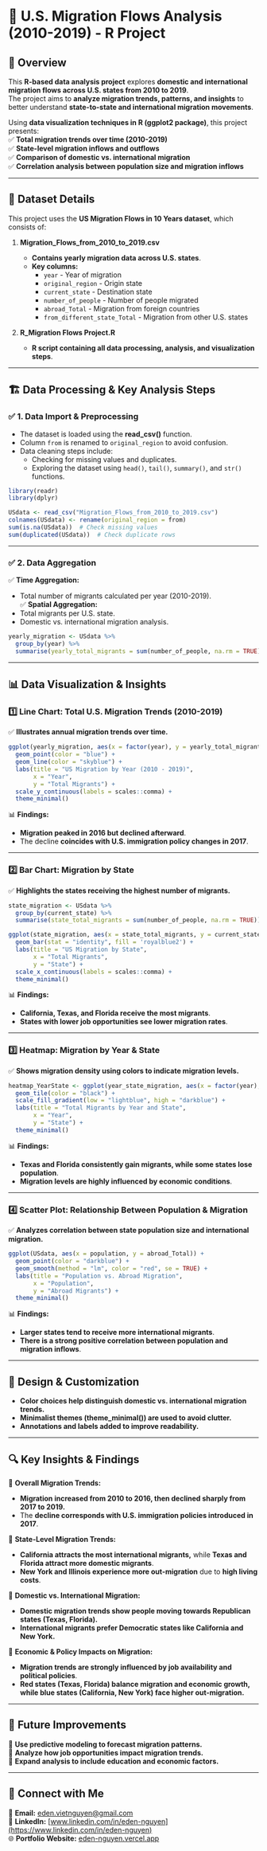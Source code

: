 # 🏡 U.S. Migration Flows Analysis (2010-2019) - R Project  

## 📌 Overview  
This **R-based data analysis project** explores **domestic and international migration flows across U.S. states from 2010 to 2019**.  
The project aims to **analyze migration trends, patterns, and insights** to better understand **state-to-state and international migration movements**.  

Using **data visualization techniques in R (ggplot2 package)**, this project presents:  
✅ **Total migration trends over time (2010-2019)**  
✅ **State-level migration inflows and outflows**  
✅ **Comparison of domestic vs. international migration**  
✅ **Correlation analysis between population size and migration inflows**  

---

## 📂 Dataset Details  
This project uses the **US Migration Flows in 10 Years dataset**, which consists of:  

1. **Migration_Flows_from_2010_to_2019.csv**  
   - **Contains yearly migration data across U.S. states**.  
   - **Key columns:**  
     - `year` - Year of migration  
     - `original_region` - Origin state  
     - `current_state` - Destination state  
     - `number_of_people` - Number of people migrated  
     - `abroad_Total` - Migration from foreign countries  
     - `from_different_state_Total` - Migration from other U.S. states  

2. **R_Migration Flows Project.R**  
   - **R script containing all data processing, analysis, and visualization steps**.  

---

## 🏗️ Data Processing & Key Analysis Steps  

### ✅ **1. Data Import & Preprocessing**  
- The dataset is loaded using the **read_csv()** function.  
- Column `from` is renamed to `original_region` to avoid confusion.  
- Data cleaning steps include:
  - Checking for missing values and duplicates.
  - Exploring the dataset using `head()`, `tail()`, `summary()`, and `str()` functions.  

```r
library(readr)
library(dplyr)

USdata <- read_csv("Migration_Flows_from_2010_to_2019.csv")
colnames(USdata) <- rename(original_region = from)
sum(is.na(USdata))  # Check missing values
sum(duplicated(USdata))  # Check duplicate rows
```

---

### ✅ **2. Data Aggregation**  
✅ **Time Aggregation:**  
- Total number of migrants calculated per year (2010-2019).  
✅ **Spatial Aggregation:**  
- Total migrants per U.S. state.  
- Domestic vs. international migration analysis.  

```r
yearly_migration <- USdata %>%
  group_by(year) %>% 
  summarise(yearly_total_migrants = sum(number_of_people, na.rm = TRUE))
```

---

## 📊 Data Visualization & Insights  

### 1️⃣ **Line Chart: Total U.S. Migration Trends (2010-2019)**  
✅ **Illustrates annual migration trends over time.**  

```r
ggplot(yearly_migration, aes(x = factor(year), y = yearly_total_migrants, group = 1)) +
  geom_point(color = "blue") + 
  geom_line(color = "skyblue") +
  labs(title = "US Migration by Year (2010 - 2019)",
       x = "Year",
       y = "Total Migrants") +
  scale_y_continuous(labels = scales::comma) +
  theme_minimal()
```

📊 **Findings:**  
- **Migration peaked in 2016 but declined afterward**.  
- The decline **coincides with U.S. immigration policy changes in 2017**.  

---

### 2️⃣ **Bar Chart: Migration by State**  
✅ **Highlights the states receiving the highest number of migrants.**  

```r
state_migration <- USdata %>%
  group_by(current_state) %>%
  summarise(state_total_migrants = sum(number_of_people, na.rm = TRUE))

ggplot(state_migration, aes(x = state_total_migrants, y = current_state)) +
  geom_bar(stat = "identity", fill = 'royalblue2') +
  labs(title = "US Migration by State",
       x = "Total Migrants",
       y = "State") +
  scale_x_continuous(labels = scales::comma) +
  theme_minimal()
```

📊 **Findings:**  
- **California, Texas, and Florida receive the most migrants**.  
- **States with lower job opportunities see lower migration rates**.  

---

### 3️⃣ **Heatmap: Migration by Year & State**  
✅ **Shows migration density using colors to indicate migration levels.**  

```r
heatmap_YearState <- ggplot(year_state_migration, aes(x = factor(year), y = current_state, fill = total_migrants)) +
  geom_tile(color = "black") +  
  scale_fill_gradient(low = "lightblue", high = "darkblue") +  
  labs(title = "Total Migrants by Year and State",
       x = "Year",
       y = "State") +
  theme_minimal()
```

📊 **Findings:**  
- **Texas and Florida consistently gain migrants, while some states lose population**.  
- **Migration levels are highly influenced by economic conditions**.  

---

### 4️⃣ **Scatter Plot: Relationship Between Population & Migration**  
✅ **Analyzes correlation between state population size and international migration.**  

```r
ggplot(USdata, aes(x = population, y = abroad_Total)) +
  geom_point(color = "darkblue") +  
  geom_smooth(method = "lm", color = "red", se = TRUE) +
  labs(title = "Population vs. Abroad Migration",
       x = "Population",
       y = "Abroad Migrants") +
  theme_minimal()
```

📊 **Findings:**  
- **Larger states tend to receive more international migrants**.  
- **There is a strong positive correlation between population and migration inflows**.  

---

## 🎨 **Design & Customization**  
- **Color choices help distinguish domestic vs. international migration trends.**  
- **Minimalist themes (theme_minimal()) are used to avoid clutter.**  
- **Annotations and labels added to improve readability.**  

---

## 🔍 **Key Insights & Findings**  

📌 **Overall Migration Trends:**  
- **Migration increased from 2010 to 2016, then declined sharply from 2017 to 2019.**  
- The **decline corresponds with U.S. immigration policies introduced in 2017**.  

📌 **State-Level Migration Trends:**  
- **California attracts the most international migrants,** while **Texas and Florida attract more domestic migrants**.  
- **New York and Illinois experience more out-migration** due to **high living costs**.  

📌 **Domestic vs. International Migration:**  
- **Domestic migration trends show people moving towards Republican states (Texas, Florida).**  
- **International migrants prefer Democratic states like California and New York.**  

📌 **Economic & Policy Impacts on Migration:**  
- **Migration trends are strongly influenced by job availability and political policies**.  
- **Red states (Texas, Florida) balance migration and economic growth, while blue states (California, New York) face higher out-migration.**  

---

## 🚀 Future Improvements  
🔹 **Use predictive modeling to forecast migration patterns.**  
🔹 **Analyze how job opportunities impact migration trends.**  
🔹 **Expand analysis to include education and economic factors.**  

---

## 🤝 Connect with Me  
📧 **Email:** eden.vietnguyen@gmail.com  
🔗 **LinkedIn:** [www.linkedin.com/in/eden-nguyen](https://www.linkedin.com/in/eden-nguyen)  
🌐 **Portfolio Website:** [eden-nguyen.vercel.app](https://eden-nguyen.vercel.app/)  

